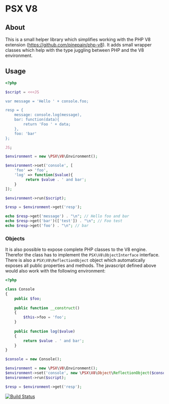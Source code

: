 PSX V8
===

## About

This is a small helper library which simplifies working with the PHP V8 
extension (https://github.com/pinepain/php-v8). It adds small wrapper classes
which help with the type juggling between PHP and the V8 environment.

## Usage

```php
<?php

$script = <<<JS

var message = 'Hello ' + console.foo;

resp = {
    message: console.log(message),
    bar: function(data){
        return 'Foo ' + data;
    },
    foo: 'bar'
};

JS;

$environment = new \PSX\V8\Environment();

$environment->set('console', [
    'foo' => 'foo',
    'log' => function($value){
         return $value . ' and bar';
    }
]);

$environment->run($script);

$resp = $environment->get('resp');

echo $resp->get('message') . "\n"; // Hello foo and bar
echo $resp->get('bar')(['test']) . "\n"; // Foo test
echo $resp->get('foo') . "\n"; // bar

```

### Objects

It is also possible to expose complete PHP classes to the V8 engine. Therefor
the class has to implement the `PSX\V8\ObjectInterface` interface. There is also 
a `PSX\V8\ReflectionObject` object which automatically exposes all public 
properties and methods. The javascript defined above would also work with the 
following environment:

```php
<?php

class Console
{
    public $foo;
    
    public function __construct()
    {
        $this->foo = 'foo';
    }
    
    public function log($value)
    {
        return $value . ' and bar';
    }
}

$console = new Console();

$environment = new \PSX\V8\Environment();
$environment->set('console', new \PSX\V8\Object\ReflectionObject($console));
$environment->run($script);

$resp = $environment->get('resp');

```


[![Build Status](https://travis-ci.org/apioo/psx-v8.png)](https://travis-ci.org/apioo/psx-v8)
